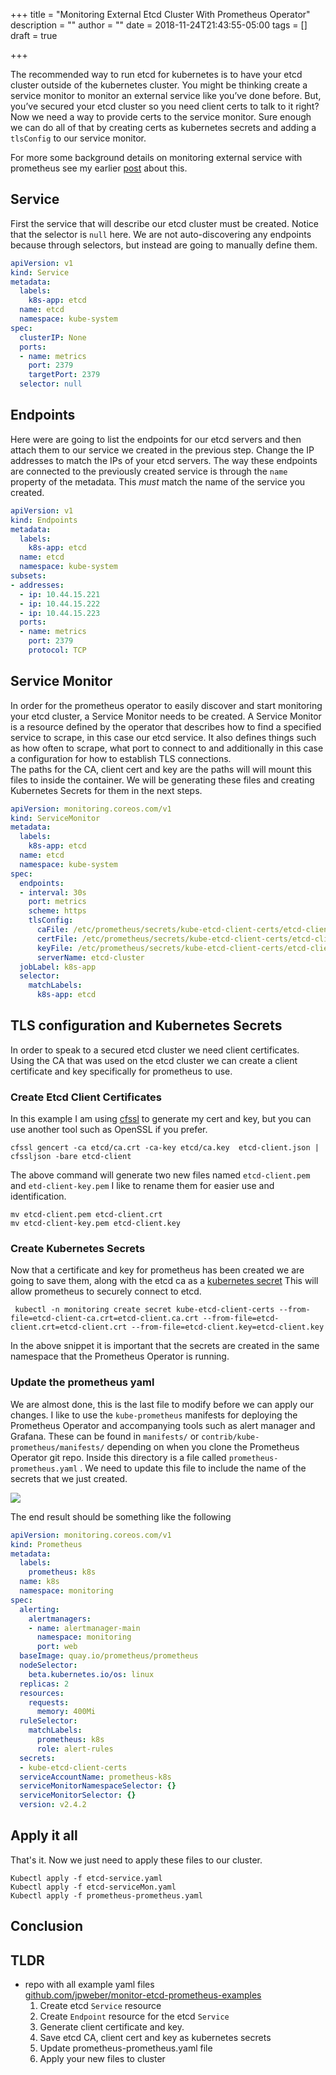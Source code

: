 +++
title = "Monitoring External Etcd Cluster With Prometheus Operator"
description = ""
author = ""
date = 2018-11-24T21:43:55-05:00
tags = []
draft = true

+++

The recommended way to run etcd for kubernetes is to have your etcd cluster outside of the kubernetes cluster. You might be thinking create a service monitor to monitor an external service like you’ve done before. But, you’ve secured your etcd cluster so you need client certs to talk to it right? Now we need a way to provide certs to the service monitor.  Sure enough we can do all of that by creating certs as kubernetes secrets and adding a `tlsConfig` to our service monitor.

For more some background details on monitoring external service with prometheus see my earlier [post](/blog/monitor-external-services-with-the-prometheus-operator/) about this. 

## Service

First the service that will describe our etcd cluster must be created. Notice that the selector is `null` here. We are not auto-discovering any endpoints because through selectors, but instead are going to manually define them.

``` yaml
apiVersion: v1
kind: Service
metadata:
  labels:
    k8s-app: etcd
  name: etcd
  namespace: kube-system
spec:
  clusterIP: None
  ports:
  - name: metrics
    port: 2379
    targetPort: 2379
  selector: null
```

## Endpoints

Here were are going to list the endpoints for our etcd servers and then attach them to our service we created in the previous step.  Change the IP addresses to match the IPs of your etcd servers. The way these endpoints are connected to the previously created service is through the `name` property of the metadata. This _must_ match the name of the service you created.

``` yaml
apiVersion: v1
kind: Endpoints
metadata:
  labels:
    k8s-app: etcd
  name: etcd
  namespace: kube-system
subsets:
- addresses:
  - ip: 10.44.15.221
  - ip: 10.44.15.222
  - ip: 10.44.15.223
  ports:
  - name: metrics
    port: 2379
    protocol: TCP
```

## Service Monitor

In order for the prometheus operator to easily discover and start monitoring your etcd cluster, a Service Monitor needs to be created. A Service Monitor is a resource defined by the operator that describes how to  find a specified service to scrape, in this case our etcd service. It also defines things such as how often to scrape, what port to connect to and additionally in this case a configuration for how to establish TLS connections.  
The paths for the CA, client cert and key are the paths will will mount this files to inside the container. We will be generating these files and creating Kubernetes Secrets for them in the next steps.

``` yaml
apiVersion: monitoring.coreos.com/v1
kind: ServiceMonitor
metadata:
  labels:
    k8s-app: etcd
  name: etcd
  namespace: kube-system
spec:
  endpoints:
  - interval: 30s
    port: metrics
    scheme: https
    tlsConfig:
      caFile: /etc/prometheus/secrets/kube-etcd-client-certs/etcd-client-ca.crt
      certFile: /etc/prometheus/secrets/kube-etcd-client-certs/etcd-client.crt
      keyFile: /etc/prometheus/secrets/kube-etcd-client-certs/etcd-client.key
      serverName: etcd-cluster
  jobLabel: k8s-app
  selector:
    matchLabels:
      k8s-app: etcd
```

## TLS configuration and Kubernetes Secrets

In order to speak to a secured etcd cluster we need client certificates. Using the CA that was used on the etcd cluster we can create a  client certificate and key specifically for prometheus to use.

### Create Etcd Client Certificates

In this example I am using [cfssl](https://github.com/cloudflare/cfssl) to generate my cert and key, but you can use another tool such as OpenSSL if you prefer.

``` shell
cfssl gencert -ca etcd/ca.crt -ca-key etcd/ca.key  etcd-client.json | cfssljson -bare etcd-client
```

The above command will generate two new files named `etcd-client.pem` and `etd-client-key.pem`  I like to rename them for easier use and identification.

``` shell
mv etcd-client.pem etcd-client.crt
mv etcd-client-key.pem etcd-client.key
```

### Create Kubernetes  Secrets

Now that a certificate and key for prometheus has been created we are going to save them, along with the etcd ca as a [kubernetes secret](https://kubernetes.io/docs/concepts/configuration/secret/) This will allow prometheus  to securely connect to etcd.

``` shell
 kubectl -n monitoring create secret kube-etcd-client-certs --from-file=etcd-client-ca.crt=etcd-client.ca.crt --from-file=etcd-client.crt=etcd-client.crt --from-file=etcd-client.key=etcd-client.key
```

In the above snippet it is important that the secrets are created in the same namespace that the Prometheus Operator is running.

### Update the prometheus yaml

We are almost done, this is the last file to modify before we can apply our changes.  I like to use the `kube-prometheus` manifests for deploying the Prometheus Operator and accompanying tools such as alert manager and Grafana. These can be found in `manifests/` or `contrib/kube-prometheus/manifests/` depending on when you clone the Prometheus Operator git repo. Inside this directory is a file called `prometheus-prometheus.yaml` . We need to update this file to include the name of the secrets that we  just created.

![](/images/prom-secrets-diff.png)

The end result should be something like the following

``` yaml
apiVersion: monitoring.coreos.com/v1
kind: Prometheus
metadata:
  labels:
    prometheus: k8s
  name: k8s
  namespace: monitoring
spec:
  alerting:
    alertmanagers:
    - name: alertmanager-main
      namespace: monitoring
      port: web
  baseImage: quay.io/prometheus/prometheus
  nodeSelector:
    beta.kubernetes.io/os: linux
  replicas: 2
  resources:
    requests:
      memory: 400Mi
  ruleSelector:
    matchLabels:
      prometheus: k8s
      role: alert-rules
  secrets:
  - kube-etcd-client-certs
  serviceAccountName: prometheus-k8s
  serviceMonitorNamespaceSelector: {}
  serviceMonitorSelector: {}
  version: v2.4.2
```

## Apply it all

That's it. Now we just need to apply these files to our cluster.  

```shell
Kubectl apply -f etcd-service.yaml
Kubectl apply -f etcd-serviceMon.yaml
Kubectl apply -f prometheus-prometheus.yaml
```

## Conclusion

## TLDR

* repo with all example yaml files  
  [github.com/jpweber/monitor-etcd-prometheus-examples](https://github.com/jpweber/monitor-etcd-prometheus-examples)
  1. Create etcd `Service` resource
  2. Create `Endpoint` resource for the etcd `Service`
  3. Generate client certificate and key.
  4. Save etcd CA, client cert and key as kubernetes secrets
  5. Update prometheus-prometheus.yaml file
  6. Apply your new files to cluster